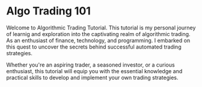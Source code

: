 # Algo Trading 101

Welcome to Algorithmic Trading Tutorial. This tutorial is my personal journey of learnig and exploration into the captivating realm of algorithmic trading. As an enthusiast of finance, technology, and programming. I embarked on this quest to uncover the secrets behind successful automated trading strategies.

Whether you're an aspiring trader, a seasoned investor, or a curious enthusiast, this tutorial will equip you with the essential knowledge and practical skills to develop and implement your own trading strategies.

